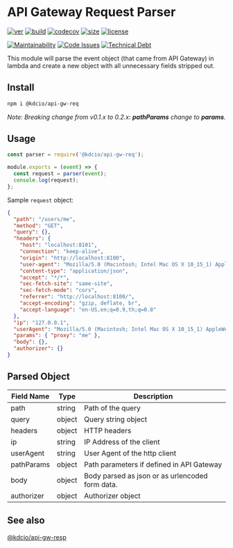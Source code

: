 # API Gateway Request Parser

[![ver](https://img.shields.io/npm/v/@kdcio/api-gw-req?style=for-the-badge)](https://www.npmjs.com/package/@kdcio/api-gw-req)
[![build](https://img.shields.io/github/workflow/status/kdcio/api-gw-req/build?style=for-the-badge)](https://github.com/kdcio/api-gw-req/actions?query=workflow%3Abuild)
[![codecov](https://img.shields.io/codecov/c/github/kdcio/api-gw-req?style=for-the-badge)](https://codecov.io/gh/kdcio/api-gw-req)
[![size](https://img.shields.io/bundlephobia/min/@kdcio/api-gw-req?style=for-the-badge)](https://bundlephobia.com/result?p=@kdcio/api-gw-req)
[![license](https://img.shields.io/github/license/kdcio/api-gw-req?style=for-the-badge)](https://github.com/kdcio/api-gw-req/blob/master/LICENSE)

[![Maintainability](https://img.shields.io/codeclimate/maintainability/kdcio/api-gw-req?style=for-the-badge)](https://codeclimate.com/github/kdcio/api-gw-req) [![Code Issues](https://img.shields.io/codeclimate/issues/kdcio/api-gw-req?style=for-the-badge)](https://codeclimate.com/github/kdcio/api-gw-req/issues)
[![Technical Debt](https://img.shields.io/codeclimate/tech-debt/kdcio/api-gw-req?style=for-the-badge)](https://codeclimate.com/github/kdcio/api-gw-req/trends/technical_debt)

This module will parse the event object (that came from API Gateway) in lambda and create a new object with all unnecessary fields stripped out.

## Install

```bash
npm i @kdcio/api-gw-req
```

_Note: Breaking change from v0.1.x to 0.2.x: **pathParams** change to **params**._

## Usage

```js
const parser = require('@kdcio/api-gw-req');

module.exports = (event) => {
  const request = parser(event);
  console.log(request);
};
```

Sample `request` object:

```json
{
  "path": "/users/me",
  "method": "GET",
  "query": {},
  "headers": {
    "host": "localhost:8101",
    "connection": "keep-alive",
    "origin": "http://localhost:8100",
    "user-agent": "Mozilla/5.0 (Macintosh; Intel Mac OS X 10_15_1) AppleWebKit/537.36 (KHTML, like Gecko) Chrome/78.0.3904.97 Safari/537.36",
    "content-type": "application/json",
    "accept": "*/*",
    "sec-fetch-site": "same-site",
    "sec-fetch-mode": "cors",
    "referrer": "http://localhost:8100/",
    "accept-encoding": "gzip, deflate, br",
    "accept-language": "en-US,en;q=0.9,th;q=0.8"
  },
  "ip": "127.0.0.1",
  "userAgent": "Mozilla/5.0 (Macintosh; Intel Mac OS X 10_15_1) AppleWebKit/537.36 (KHTML, like Gecko) Chrome/78.0.3904.97 Safari/537.36",
  "params": { "proxy": "me" },
  "body": {},
  "authorizer": {}
}
```

## Parsed Object

| Field Name | Type   | Description                                     |
| ---------- | ------ | ----------------------------------------------- |
| path       | string | Path of the query                               |
| query      | object | Query string object                             |
| headers    | object | HTTP headers                                    |
| ip         | string | IP Address of the client                        |
| userAgent  | string | User Agent of the http client                   |
| pathParams | object | Path parameters if defined in API Gateway       |
| body       | object | Body parsed as json or as urlencoded form data. |
| authorizer | object | Authorizer object                               |

## See also

[@kdcio/api-gw-resp](https://github.com/kdcio/api-gw-resp)
